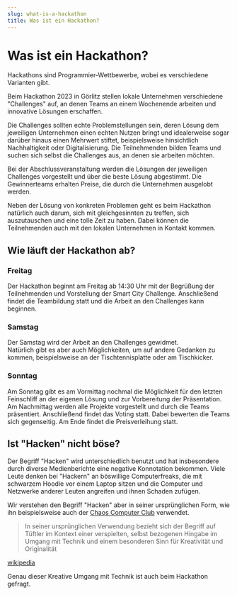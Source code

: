 ```yaml
---
slug: what-is-a-hackathon
title: Was ist ein Hackathon?
---
```


# Was ist ein Hackathon?

Hackathons sind Programmier-Wettbewerbe, wobei es verschiedene Varianten gibt.

Beim Hackathon 2023 in Görlitz stellen lokale Unternehmen verschiedene "Challenges" auf, an denen Teams an einem
Wochenende arbeiten und innovative Lösungen erschaffen.

Die Challenges sollten echte Problemstellungen sein, deren Lösung dem jeweiligen Unternehmen einen echten Nutzen bringt
und idealerweise sogar darüber hinaus einen Mehrwert stiftet, beispielsweise hinsichtlich Nachhaltigkeit oder
Digitalisierung. Die Teilnehmenden bilden Teams und suchen sich selbst die Challenges aus, an denen sie arbeiten
möchten.

Bei der Abschlussveranstaltung werden die Lösungen der jeweiligen Challenges vorgestellt und über die beste Lösung
abgestimmt. Die Gewinnerteams erhalten Preise, die durch die Unternehmen ausgelobt werden.

Neben der Lösung von konkreten Problemen geht es beim Hackathon natürlich auch darum, sich mit gleichgesinnten zu
treffen, sich auszutauschen und eine tolle Zeit zu haben. Dabei können die Teilnehmenden auch mit den lokalen
Unternehmen in Kontakt kommen.

## Wie läuft der Hackathon ab?

### Freitag

Der Hackathon beginnt am Freitag ab 14:30 Uhr mit der Begrüßung der Teilnehmenden und Vorstellung der Smart City Challenge.
Anschließend findet die Teambildung statt und die Arbeit an den Challenges kann beginnen.

### Samstag

Der Samstag wird der Arbeit an den Challenges gewidmet.  
Natürlich gibt es aber auch Möglichkeiten, um auf andere Gedanken zu kommen, beispielsweise an der Tischtennisplatte
oder am Tischkicker.

### Sonntag

Am Sonntag gibt es am Vormittag nochmal die Möglichkeit für den letzten Feinschliff an der eigenen Lösung und zur
Vorbereitung der Präsentation. Am Nachmittag werden alle Projekte vorgestellt und durch die Teams präsentiert.
Anschließend findet das Voting statt. Dabei bewerten die Teams sich gegenseitig. Am Ende findet die Preisverleihung statt.

## Ist "Hacken" nicht böse?

Der Begriff "Hacken" wird unterschiedlich benutzt und hat insbesondere durch diverse Medienberichte eine negative
Konnotation bekommen. Viele Leute denken bei "Hackern" an böswillige Computerfreaks, die mit schwarzem Hoodie vor einem
Laptop sitzen und die Computer und Netzwerke anderer Leuten angreifen und ihnen Schaden zufügen.

Wir verstehen den Begriff "Hacken" aber in seiner ursprünglichen Form, wie ihn beispielsweise auch der
[Chaos Computer Club](https://www.ccc.de/de/hackerethics) verwendet.

> In seiner ursprünglichen Verwendung bezieht sich der Begriff auf Tüftler im Kontext einer verspielten, selbst
> bezogenen Hingabe im Umgang mit Technik und einem besonderen Sinn für Kreativität und Originalität

[wikipedia](https://de.wikipedia.org/wiki/Hacker)

Genau dieser Kreative Umgang mit Technik ist auch beim Hackathon gefragt.
